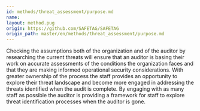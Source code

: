```yaml
---
id: methods/threat_assessment/purpose.md
name: 
layout: method.pug
origin: https://github.com/SAFETAG/SAFETAG
origin_path: master/en/methods/threat_assessment/purpose.md
---
```

Checking the assumptions both of the organization and of the auditor by researching the current threats will ensure that an auditor is basing their work on accurate assessments of the conditions the organization faces and that they are making informed operational security considerations. With greater ownership of the process the staff provides an opportunity to explore their threat landscape and become more engaged in addressing the threats identified when the audit is complete. By engaging with as many staff as possible the auditor is providing a framework for staff to explore threat identification processes when the auditor is gone. 



